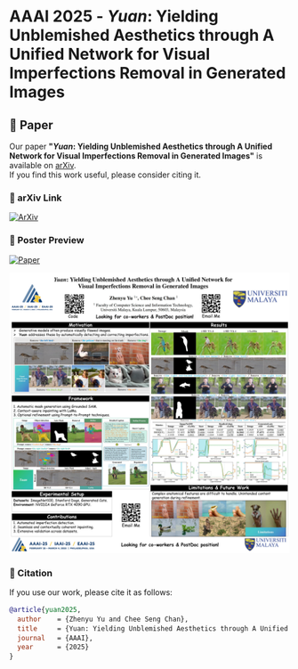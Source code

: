 # AAAI 2025 - *Yuan*: Yielding Unblemished Aesthetics through A Unified Network for Visual Imperfections Removal in Generated Images

## 📄 Paper

Our paper **"*Yuan*: Yielding Unblemished Aesthetics through A Unified Network for Visual Imperfections Removal in Generated Images"** is available on [arXiv](https://arxiv.org/abs/2501.08505).  
If you find this work useful, please consider citing it.

### 🔗 arXiv Link
[![ArXiv](https://img.shields.io/badge/arXiv-XXXXX-red)](https://arxiv.org/abs/2501.08505)  

### 📜 Poster Preview
[![Paper](https://img.shields.io/badge/PDF-Download-blue)](https://github.com/YuZhenyuLindy/Yuan/blob/main/Poster.pdf)  
<p align="center">
  <img src="Poster.pdf" width="600"/>
</p>

### 📖 Citation
If you use our work, please cite it as follows:
```bibtex
@article{yuan2025,
  author    = {Zhenyu Yu and Chee Seng Chan},
  title     = {Yuan: Yielding Unblemished Aesthetics through A Unified Network for Visual Imperfections Removal in Generated Images},
  journal   = {AAAI},
  year      = {2025}
}
